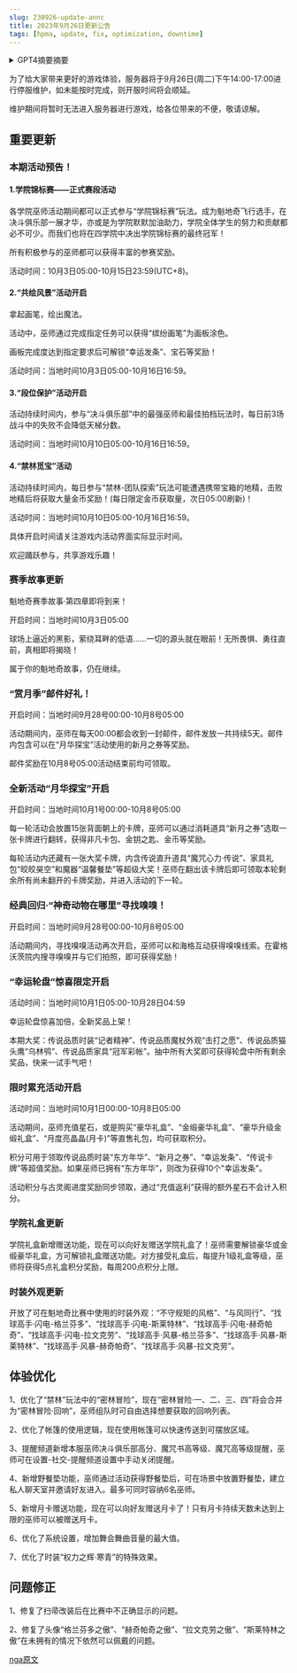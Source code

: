 ```yaml
---
slug: 230926-update-annc
title: 2023年9月26日更新公告
tags: [hpma, update, fix, optimization, downtime]
---
```


<details>
<summary>GPT4摘要摘要</summary>
游戏将举行包括“学院锦标赛”、“共绘风景”、“段位保护”和“禁林觅宝”等多项活动。同时，还将更新赛季故事、开启新活动“月华探宝”，并优化游戏体验。
</details>


<!--truncate-->

为了给大家带来更好的游戏体验，服务器将于9月26日(周二)下午14:00-17:00进行停服维护，如未能按时完成，则开服时间将会顺延。

维护期间将暂时无法进入服务器进行游戏，给各位带来的不便，敬请谅解。



## 重要更新

### 本期活动预告！

#### 1.学院锦标赛——正式赛段活动

各学院巫师活动期间都可以正式参与“学院锦标赛”玩法。成为魁地奇飞行选手，在决斗俱乐部一展才华，亦或是为学院默默加油助力，学院全体学生的努力和贡献都必不可少。而我们也将在四学院中决出学院锦标赛的最终冠军！

所有积极参与的巫师都可以获得丰富的参赛奖励。

活动时间：10月3日05:00-10月15日23:59(UTC+8)。

#### 2.“共绘风景”活动开启

拿起画笔，绘出魔法。

活动中，巫师通过完成指定任务可以获得“缤纷画笔”为画板涂色。

画板完成度达到指定要求后可解锁“幸运发条”、宝石等奖励！

活动时间：当地时间10月3日05:00-10月16日16:59。

#### 3.“段位保护”活动开启

活动持续时间内，参与“决斗俱乐部”中的最强巫师和最佳拍档玩法时，每日前3场战斗中的失败不会降低天梯分数。

活动时间：当地时间10月10日05:00-10月16日16:59。

#### 4.“禁林觅宝”活动

活动持续时间内，每日参与“禁林-团队探索”玩法可能遭遇携带宝箱的地精，击败地精后将获取大量金币奖励！(每日限定金币获取量，次日05:00刷新)！

活动时间：当地时间10月10日05:00-10月16日16:59。

具体开启时间请关注游戏内活动界面实际显示时间。

欢迎踊跃参与，共享游戏乐趣！



### 赛季故事更新

魁地奇赛季故事·第四章即将到来！

开启时间：当地时间10月3日05:00

球场上逼近的黑影，萦绕耳畔的低语……一切的源头就在眼前！无所畏惧、勇往直前，真相即将揭晓！

属于你的魁地奇故事，仍在继续。



### “赏月季”邮件好礼！

开启时间：当地时间9月28号00:00-10月8号05:00

活动期间内，巫师在每天00:00都会收到一封邮件，邮件发放一共持续5天。邮件内包含可以在“月华探宝”活动使用的新月之券等奖励。

邮件奖励在10月8号05:00活动结束前均可领取。



### 全新活动“月华探宝”开启

开启时间：当地时间10月1号00:00-10月8号05:00

每一轮活动会放置15张背面朝上的卡牌，巫师可以通过消耗道具“新月之券”选取一张卡牌进行翻转，获得非凡卡包、金钥之匙、金币等奖励。

每轮活动内还藏有一张大奖卡牌，内含传说直升道具“魔咒心力·传说”、家具礼包“皎皎昊空”和魔器“温馨餐垫”等超级大奖！巫师在翻出该卡牌后即可领取本轮剩余所有尚未翻开的卡牌奖励，并进入活动的下一轮。



### 经典回归·“神奇动物在哪里”寻找嗅嗅！

开启时间：当地时间9月28号00:00-10月8号05:00

活动期间内，寻找嗅嗅活动再次开启，巫师可以和海格互动获得嗅嗅线索。在霍格沃茨院内搜寻嗅嗅并与它们拍照，即可获得奖励！



### “幸运轮盘”惊喜限定开启

活动时间：当地时间10月1日05:00-10月28日04:59

幸运轮盘惊喜加倍，全新奖品上架！

本期大奖：传说品质时装“记者精神”、传说品质魔杖外观“击打之愿”、传说品质猫头鹰“乌林鸮”、传说品质家具“冠军彩帐”。抽中所有大奖即可获得轮盘中所有剩余奖品，快来一试手气吧！



### 限时累充活动开启

活动时间：当地时间10月1日00:00-10月8日05:00

活动期间，巫师充值星石，或是购买“豪华礼盒”、“金缎豪华礼盒”、“豪华升级金缎礼盒”、“月度亮晶晶(月卡)”等直售礼包，均可获取积分。

积分可用于领取传说品质时装“东方年华”、“新月之券”、“幸运发条”、“传说卡牌”等超值奖励。如果巫师已拥有“东方年华”，则改为获得10个"幸运发条"。

活动积分与古灵阁进度奖励同步领取，通过“充值返利”获得的额外星石不会计入积分。



### 学院礼盒更新

学院礼盒新增赠送功能，现在可以向好友赠送学院礼盒了！巫师需要解锁豪华或金缎豪华礼盒，方可解锁礼盒赠送功能。对方接受礼盒后，每提升1级礼盒等级，巫师将获得5点礼盒积分奖励，每周200点积分上限。



### 时装外观更新

开放了可在魁地奇比赛中使用的时装外观：“不守规矩的风格”、“与风同行”、“找球高手·闪电-格兰芬多”、“找球高手·闪电-斯莱特林”、“找球高手·闪电-赫奇帕奇”、“找球高手·闪电-拉文克劳”、“找球高手·风暴-格兰芬多”、“找球高手·风暴-斯莱特林”、“找球高手·风暴-赫奇帕奇”、“找球高手·风暴-拉文克劳”。



## 体验优化

1、优化了“禁林”玩法中的“密林冒险”，现在“密林冒险·一、二、三、四”将会合并为“密林冒险·回响”，巫师组队时可自由选择想要获取的回响列表。

2、优化了帐篷的使用逻辑，现在使用帐篷可以快速传送到可摆放区域。

3、提醒频道新增本服巫师决斗俱乐部高分、魔咒书高等级、魔咒高等级提醒，巫师可在设置-社交-提醒频道设置中手动关闭提醒。

4、新增野餐垫功能，巫师通过活动获得野餐垫后，可在场景中放置野餐垫，建立私人聊天室并邀请好友进入。最多可同时容纳6名巫师。

5、新增月卡赠送功能，现在可以向好友赠送月卡了！只有月卡持续天数未达到上限的巫师可以被赠送月卡。

6、优化了系统设置，增加舞会舞曲音量的最大值。

7、优化了时装“权力之辉·寒青”的特殊效果。



## 问题修正

1、修复了扫帚改装后在比赛中不正确显示的问题。

2、修复了头像“格兰芬多之傲”、“赫奇帕奇之傲”、“拉文克劳之傲”、“斯莱特林之傲”在未拥有的情况下依然可以佩戴的问题。



[nga原文](https://nga.178.com/read.php?&tid=37832543)
